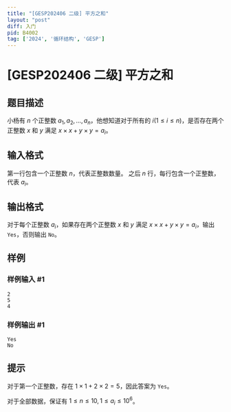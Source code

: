 ```yaml
---
title: "[GESP202406 二级] 平方之和"
layout: "post"
diff: 入门
pid: B4002
tag: ['2024', '循环结构', 'GESP']
---
```

# [GESP202406 二级] 平方之和
## 题目描述

小杨有 $n$ 个正整数 $a_1,a_2,\dots,a_n$，他想知道对于所有的 $i (1\le i\le n)$，是否存在两个正整数 $x$ 和 $y$ 满足 $x\times x+y \times y=a_i$。
## 输入格式

第一行包含一个正整数 $n$，代表正整数数量。
之后 $n$ 行，每行包含一个正整数，代表 $a_i$。
## 输出格式

对于每个正整数 $a_i$，如果存在两个正整数 $x$ 和 $y$ 满足 $x\times x+y \times y=a_i$，输出 `Yes`，否则输出 `No`。
## 样例

### 样例输入 #1
```
2
5
4
```
### 样例输出 #1
```
Yes
No
```
## 提示

对于第一个正整数，存在 $1\times 1+2 \times 2=5$，因此答案为 `Yes`。

对于全部数据，保证有 $1 \le n \le 10,1 \le a_i \le 10^6$。

